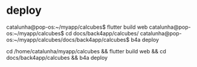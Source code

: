 # deploy
catalunha@pop-os:~/myapp/calcubes$ flutter build web
catalunha@pop-os:~/myapp/calcubes$ cd docs/back4app/calcubes/
catalunha@pop-os:~/myapp/calcubes/docs/back4app/calcubes$ b4a deploy

cd /home/catalunha/myapp/calcubes && flutter build web && cd docs/back4app/calcubes && b4a deploy